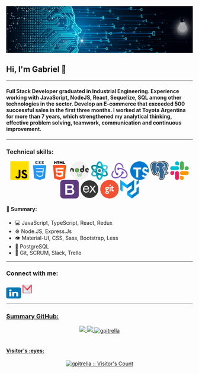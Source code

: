 
    

<img src="./DevelopingSolutions.gif" alt="DevelopingSolutions" />
<h2> Hi, I'm Gabriel 👋 </h2>
<hr>
<h4>Full Stack Developer graduated in Industrial Engineering. Experience working with JavaScript, NodeJS, React, Sequelize, SQL among other technologies in the sector. Develop an E-commerce that exceeded 500 successful sales in the first three months. I worked at Toyota Argentina for more than 7 years, which strengthened my analytical thinking, effective problem solving, teamwork, communication and continuous improvement.</h4>
<hr>
<h3>Technical skills:</h3>
<div align="center">
  <img src="./img/skills/js.png" width="50" height="50" align="center"/>
  <img src="/img/skills/css.png" width="50" height="50" align="center"/>
  <img src="/img/skills/html-5.png" width="50" height="50" align="center"/>
  <img src="/img/skills/nodejs.png" width="50" height="50" align="center"/>
  <img src="/img/skills/react.png" width="50" height="50" align="center"/>
  <img src="/img/skills/redux.png" width="50" height="50" align="center"/>
  <img src="/img/skills/typescript.png" width="50" height="50" align="center"/>
  <img src="/img/skills/postgre.png" width="50" height="50" align="center"/>
  <img src="/img/skills/slack.png" width="50" height="50" align="center"/>
  <img src="/img/skills/bootstrap.png" width="50" height="50" align="center"/>
  <img src="/img/skills/express.png" width="50" height="50" align="center"/>
  <img src="/img/skills/git.png" width="50" height="50" align="center"/>
  <img src="/img/skills/material-ui.svg" width="50" height="50" align="center"/>
</div> 
<p></p>
<div>
    <h4>🧠 Summary:</h4>
    <ul>
        <li>💻 JavaScript, TypeScript, React, Redux</li>
        <li>⚙️ Node.JS, Express.Js</li>
        <li>👁️ Material-UI, CSS, Sass, Bootstrap, Less</li>
        <li>💽 PostgreSQL </li>
        <li>💬 Git, SCRUM, Slack, Trello</li>
    </ul>
</div> 
<hr>
<h3 align="left">Connect with me:</h3>
<p align="left">
    <a href="https://www.linkedin.com/in/gabrielpitrella/" target="_blank"><img align="center" src="./img/contact/linkedin.png" alt="https://www.linkedin.com/in/gabrielpitrella/" height="30" width="40" /></a>
    <a href="mailto:gabrielpitrella@gmail.com" ><img width="5%" src="./img/contact/gmail.png" height="30" width="40">
</p>
<hr>
<h3 align="left">Summary GitHub:</h3>
<div align="center">
  <img src="https://github-readme-stats.vercel.app/api/top-langs/?username=gpitrella&layout=compact&theme=graywhite)](https://github.com/JehhS/github-readme-stats"/>
  <img src="https://github-readme-stats.vercel.app/api?username=gpitrella&show_icons=true&theme=dark&hide=issues"/>
  <img align="center" src="https://github-readme-streak-stats.herokuapp.com/?user=gpitrella&theme=dark" alt="gpitrella" />
</div>

<!-- 
<p><img align="left" src="https://github-readme-stats.vercel.app/api/top-langs?username=bryancpineda&show_icons=true&theme=dark&locale=en&layout=compact" alt="bryancpineda" /></p>
</br>
<p>&nbsp;<img align="center" src="https://github-readme-stats.vercel.app/api?username=bryancpineda&show_icons=true&theme=highcontrast&title_color=cfd147&locale=en" alt="bryancpineda" /></p>

<p><img align="center" src="https://github-readme-streak-stats.herokuapp.com/?user=gpitrella&theme=dark" alt="gpitrella" /></p> -->

</br>
<h4>Visitor's :eyes:</h4>
<p align="center"><img src="https://profile-counter.glitch.me/{gpitrella}/count.svg" alt="gpitrella :: Visitor's Count" /></p>


<!--
**gpitrella/gpitrella** is a ✨ _special_ ✨ repository because its `README.md` (this file) appears on your GitHub profile.

Here are some ideas to get you started:

- 🔭 I’m currently working on ...
- 🌱 I’m currently learning ...
- 👯 I’m looking to collaborate on ...
- 🤔 I’m looking for help with ...
- 💬 Ask me about ...
- 📫 How to reach me: ...
- 😄 Pronouns: ...
- ⚡ Fun fact: ...
-->
